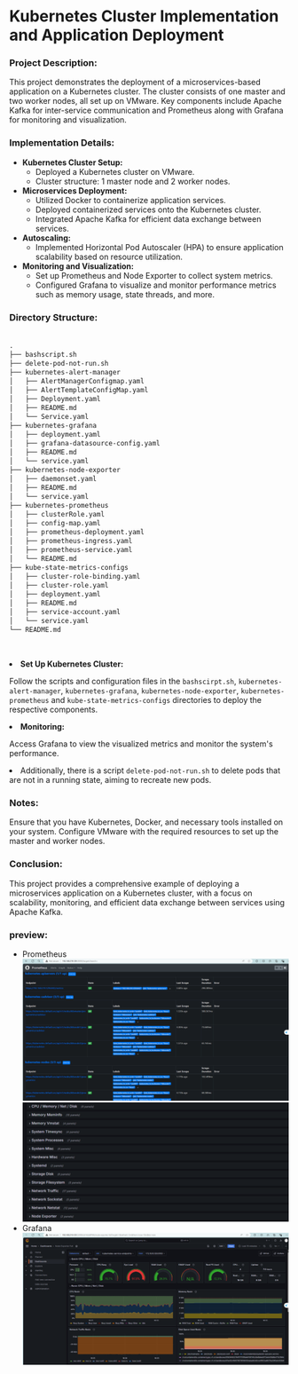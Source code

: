 <!DOCTYPE html>
<html lang="en">
<head>
    <meta charset="UTF-8">
    <meta name="viewport" content="width=device-width, initial-scale=1.0">
</head>
<body>
    <h1>Kubernetes Cluster Implementation and Application Deployment</h1>
    <h3>Project Description:</h3>
    <p>This project demonstrates the deployment of a microservices-based application on a Kubernetes cluster. The cluster consists of one master and two worker nodes, all set up on VMware. Key components include Apache Kafka for inter-service communication and Prometheus along with Grafana for monitoring and visualization.</p>
    <h3>Implementation Details:</h3>
    <ul>
        <li><strong>Kubernetes Cluster Setup:</strong>
            <ul>
                <li>Deployed a Kubernetes cluster on VMware.</li>
                <li>Cluster structure: 1 master node and 2 worker nodes.</li>
            </ul>
        </li>
        <li><strong>Microservices Deployment:</strong>
            <ul>
                <li>Utilized Docker to containerize application services.</li>
                <li>Deployed containerized services onto the Kubernetes cluster.</li>
                <li>Integrated Apache Kafka for efficient data exchange between services.</li>
            </ul>
        </li>
        <li><strong>Autoscaling:</strong>
            <ul>
                <li>Implemented Horizontal Pod Autoscaler (HPA) to ensure application scalability based on resource utilization.</li>
            </ul>
        </li>
        <li><strong>Monitoring and Visualization:</strong>
            <ul>
                <li>Set up Prometheus and Node Exporter to collect system metrics.</li>
                <li>Configured Grafana to visualize and monitor performance metrics such as memory usage, state threads, and more.</li>
            </ul>
        </li>
    </ul>
    <h3>Directory Structure:</h3>
    <pre>
        <code>
.
├── bashscript.sh
├── delete-pod-not-run.sh
├── kubernetes-alert-manager
│   ├── AlertManagerConfigmap.yaml
│   ├── AlertTemplateConfigMap.yaml
│   ├── Deployment.yaml
│   ├── README.md
│   └── Service.yaml
├── kubernetes-grafana
│   ├── deployment.yaml
│   ├── grafana-datasource-config.yaml
│   ├── README.md
│   └── service.yaml
├── kubernetes-node-exporter
│   ├── daemonset.yaml
│   ├── README.md
│   └── service.yaml
├── kubernetes-prometheus
│   ├── clusterRole.yaml
│   ├── config-map.yaml
│   ├── prometheus-deployment.yaml
│   ├── prometheus-ingress.yaml
│   ├── prometheus-service.yaml
│   └── README.md
├── kube-state-metrics-configs
│   ├── cluster-role-binding.yaml
│   ├── cluster-role.yaml
│   ├── deployment.yaml
│   ├── README.md
│   ├── service-account.yaml
│   └── service.yaml
└── README.md
        </code>
    </pre>
        <li><strong>Set Up Kubernetes Cluster:</strong>
            <p>Follow the scripts and configuration files in the <code>bashscirpt.sh</code>, <code>kubernetes-alert-manager</code>, <code>kubernetes-grafana</code>, <code>kubernetes-node-exporter</code>, <code>kubernetes-prometheus</code> and <code>kube-state-metrics-configs</code> directories to deploy the respective components.</p>
        </li>
        <li><strong>Monitoring:</strong>
            <p>Access Grafana to view the visualized metrics and monitor the system's performance.</p>
        </li>
        <li>Additionally, there is a script <code>delete-pod-not-run.sh</code> to delete pods that are not in a running state, aiming to recreate new pods.</li>
    </ol>
    <h3>Notes:</h3>
    <p>Ensure that you have Kubernetes, Docker, and necessary tools installed on your system. Configure VMware with the required resources to set up the master and worker nodes.</p>
    <h3>Conclusion:</h3>
    <p>This project provides a comprehensive example of deploying a microservices application on a Kubernetes cluster, with a focus on scalability, monitoring, and efficient data exchange between services using Apache Kafka.</p>
    <h3>preview:</h3>
    <p></p>
    <ul>
        <li>Prometheus<img src="./images/prometheus.png" alt="Description of image 2">
        <img src="./images/targets_of_prometheus.png" alt="Targets of prometheus">
        </li>
        <li>Grafana<img src="./images/grafana.png" alt="Description of image 2"></li>
    </ul>
</body>
</html>
